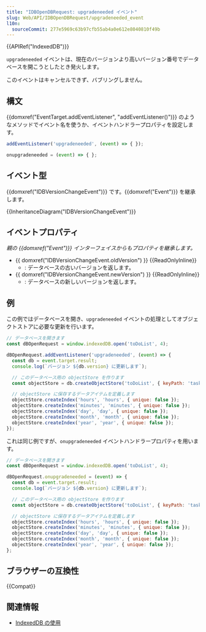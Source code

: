 ```yaml
---
title: "IDBOpenDBRequest: upgradeneeded イベント"
slug: Web/API/IDBOpenDBRequest/upgradeneeded_event
l10n:
  sourceCommit: 277e5969c63b97cfb55ab4a0e612e8040810f49b
---
```


{{APIRef("IndexedDB")}}

`upgradeneeded` イベントは、現在のバージョンより高いバージョン番号でデータベースを開こうとしたとき発火します。

このイベントはキャンセルできず、バブリングしません。

## 構文

{{domxref("EventTarget.addEventListener", "addEventListener()")}} のようなメソッドでイベント名を使うか、イベントハンドラープロパティを設定します。

```js
addEventListener('upgradeneeded', (event) => { });

onupgradeneeded = (event) => { };
```

## イベント型

{{domxref("IDBVersionChangeEvent")}} です。{{domxref("Event")}} を継承します。

{{InheritanceDiagram("IDBVersionChangeEvent")}}

## イベントプロパティ

_親の {{domxref("Event")}} インターフェイスからもプロパティを継承します。_

- {{ domxref("IDBVersionChangeEvent.oldVersion") }} {{ReadOnlyInline}}
  - : データベースの古いバージョンを返します。
- {{ domxref("IDBVersionChangeEvent.newVersion") }} {{ReadOnlyInline}}
  - : データベースの新しいバージョンを返します。

## 例

この例ではデータベースを開き、`upgradeneeded` イベントの処理としてオブジェクトストアに必要な更新を行います。

```js
// データベースを開きます
const dBOpenRequest = window.indexedDB.open('toDoList', 4);

dBOpenRequest.addEventListener('upgradeneeded', (event) => {
  const db = event.target.result;
  console.log(`バージョン ${db.version} に更新します`);

  // このデータベース用の objectStore を作ります
  const objectStore = db.createObjectStore('toDoList', { keyPath: 'taskTitle' });

  // objectStore に保存するデータアイテムを定義します
  objectStore.createIndex('hours', 'hours', { unique: false });
  objectStore.createIndex('minutes', 'minutes', { unique: false });
  objectStore.createIndex('day', 'day', { unique: false });
  objectStore.createIndex('month', 'month', { unique: false });
  objectStore.createIndex('year', 'year', { unique: false });
});
```

これは同じ例ですが、`onupgradeneeded` イベントハンドラープロパティを用います。

```js
// データベースを開きます
const dBOpenRequest = window.indexedDB.open('toDoList', 4);

dBOpenRequest.onupgradeneeded = (event) => {
  const db = event.target.result;
  console.log(`バージョン ${db.version} に更新します`);

  // このデータベース用の objectStore を作ります
  const objectStore = db.createObjectStore('toDoList', { keyPath: 'taskTitle' });

  // objectStore に保存するデータアイテムを定義します
  objectStore.createIndex('hours', 'hours', { unique: false });
  objectStore.createIndex('minutes', 'minutes', { unique: false });
  objectStore.createIndex('day', 'day', { unique: false });
  objectStore.createIndex('month', 'month', { unique: false });
  objectStore.createIndex('year', 'year', { unique: false });
};
```

## ブラウザーの互換性

{{Compat}}

## 関連情報

- [IndexedDB の使用](/ja/docs/Web/API/IndexedDB_API/Using_IndexedDB)
